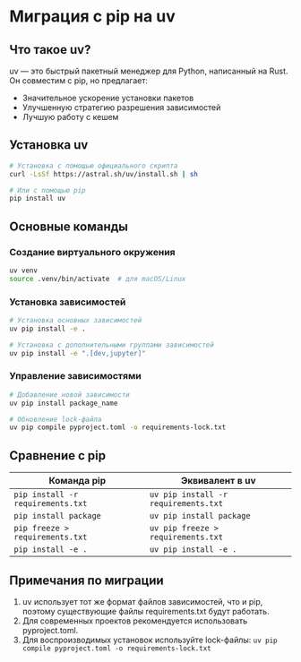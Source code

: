 # Миграция с pip на uv

## Что такое uv?

uv — это быстрый пакетный менеджер для Python, написанный на Rust. Он совместим с pip, но предлагает:
- Значительное ускорение установки пакетов
- Улучшенную стратегию разрешения зависимостей
- Лучшую работу с кешем

## Установка uv

```bash
# Установка с помощью официального скрипта
curl -LsSf https://astral.sh/uv/install.sh | sh

# Или с помощью pip
pip install uv
```

## Основные команды

### Создание виртуального окружения
```bash
uv venv
source .venv/bin/activate  # для macOS/Linux
```

### Установка зависимостей
```bash
# Установка основных зависимостей
uv pip install -e .

# Установка с дополнительными группами зависимостей
uv pip install -e ".[dev,jupyter]"
```

### Управление зависимостями
```bash
# Добавление новой зависимости
uv pip install package_name

# Обновление lock-файла
uv pip compile pyproject.toml -o requirements-lock.txt
```

## Сравнение с pip

| Команда pip | Эквивалент в uv |
|-------------|-----------------|
| `pip install -r requirements.txt` | `uv pip install -r requirements.txt` |
| `pip install package` | `uv pip install package` |
| `pip freeze > requirements.txt` | `uv pip freeze > requirements.txt` |
| `pip install -e .` | `uv pip install -e .` |

## Примечания по миграции

1. uv использует тот же формат файлов зависимостей, что и pip, поэтому существующие файлы requirements.txt будут работать.
2. Для современных проектов рекомендуется использовать pyproject.toml.
3. Для воспроизводимых установок используйте lock-файлы: `uv pip compile pyproject.toml -o requirements-lock.txt`
